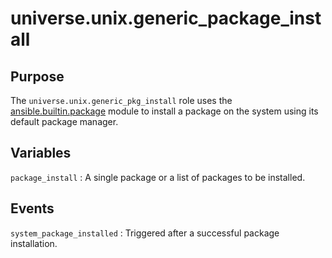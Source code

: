 <!-- roles/generic_package_install/README.md
  -- =======================================
  --
  -- Copying
  -- -------
  --
  -- Copyright (c) 2023 universe.unix authors and contributors.
  --
  -- This file is part of the *universe.unix* project.
  --
  -- *universe.unix* is a free software project. You can redistribute it and/or
  -- modify it following the terms of the MIT License.
  --
  -- This software project is distributed *as is*, WITHOUT WARRANTY OF ANY KIND;
  -- including but not limited to the WARRANTIES OF MERCHANTABILITY, FITNESS FOR
  -- A PARTICULAR PURPOSE and NONINFRINGEMENT.
  --
  -- You should have received a copy of the MIT License along with
  -- *universe.unix*. If not, see <http://opensource.org/licenses/MIT>.
  -->

universe.unix.generic_package_install
=====================================

Purpose
-------

The `universe.unix.generic_pkg_install` role uses the [ansible.builtin.package](
https://docs.ansible.com/ansible/latest/collections/ansible/builtin/package_module.html#ansible-collections-ansible-builtin-package-module)
module to install a package on the system using its default package manager.

Variables
---------

`package_install`
: A single package or a list of packages to be installed.

Events
------

`system_package_installed`
: Triggered after a successful package installation.
